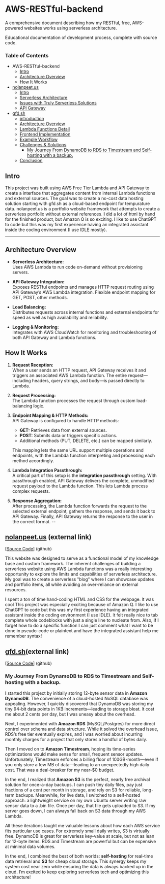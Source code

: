 # AWS-RESTful-backend

A comprehensive document describing how my RESTful, free, AWS-powered websites works using serverless architecture.  

Educational documentation of development process, complete with source code.

### Table of Contents
- AWS-RESTful-backend
  - [Intro](#intro)
  - [Architecture Overview](#architecture-overview)
  - [How It Works](#how-it-works)
- [nolanpeet.us](#nolanpeetus-external-link)
  - [Intro](https://github.com/NolieRavioli/AWS-RESTful-backend/tree/main/website-nolanpeet_us#intro)
  - [Serverless Architecture](https://github.com/NolieRavioli/AWS-RESTful-backend/tree/main/website-nolanpeet_us#serverless-architecture)
  - [Issues with Truly Serverless Solutions](https://github.com/NolieRavioli/AWS-RESTful-backend/tree/main/website-nolanpeet_us#issues-with-truly-serverless-solutions)
  - [API Gateway](https://github.com/NolieRavioli/AWS-RESTful-backend/tree/main/website-nolanpeet_us#issues-with-truly-serverless-solutions)
- [gfd.sh](#gfdsh-external-link)
  - [introduction](https://github.com/NolieRavioli/AWS-RESTful-backend/tree/main/gfd.sh#introduction)
  - [Architecture Overview](https://github.com/NolieRavioli/AWS-RESTful-backend/tree/main/gfd.sh#architecture-overview)
  - [Lambda Functions Detail](https://github.com/NolieRavioli/AWS-RESTful-backend/tree/main/gfd.sh#lambda-functions-detail)
  - [Frontend Implementation](https://github.com/NolieRavioli/AWS-RESTful-backend/tree/main/gfd.sh#frontend-implementation)
  - [Example Workflow](https://github.com/NolieRavioli/AWS-RESTful-backend/tree/main/gfd.sh#example-workflow)
  - [Challenges & Solutions](https://github.com/NolieRavioli/AWS-RESTful-backend/tree/main/gfd.sh#challenges--solutions)
    - [My Journey From DynamoDB to RDS to Timestream and Self-hosting with a backup.](https://github.com/NolieRavioli/AWS-RESTful-backend/tree/main/gfd.sh#my-journey-from-dynamodb-to-rds-to-timestream-and-self-hosting-with-a-backup)
  - [Conclusion](https://github.com/NolieRavioli/AWS-RESTful-backend/tree/main/gfd.sh#my-journey-from-dynamodb-to-rds-to-timestream-and-self-hosting-with-a-backup)

## Intro

This project was built using AWS Free Tier Lambda and API Gateway to create a interface that aggregates content from internal Lambda functions and external sources. The goal was to create a no-cost data hosting solution starting with gfd.sh as a cloud-based endpoint for tempurature data. nolanpeet.us is a portfolio website framework that attempts to create a serverless portfolio without external references. I did a lot of html by hand for the finished product, but Amazon Q is so exciting. I like to use ChatGPT to code but this was my first experience having an integrated assistant inside the coding environment (I use IDLE mostly).

---
## Architecture Overview

- **Serverless Architecture:**  
  Uses AWS Lambda to run code on-demand without provisioning servers.

- **API Gateway Integration:**  
  Exposes RESTful endpoints and manages HTTP request routing using API Gateway’s AWS Lambda integration. Flexible endpoint mapping for GET, POST, other methods.

- **Load Balancing:**  
  Distributes requests across internal functions and external endpoints for speed as well as high availability and reliability.

- **Logging & Monitoring:**  
  Integrates with AWS CloudWatch for monitoring and troubleshooting of both API Gateway and Lambda functions.

## How It Works

1. **Request Reception:**  
   When a user sends an HTTP request, API Gateway receives it and triggers an associated AWS Lambda function. The entire request—including headers, query strings, and body—is passed directly to Lambda.

2. **Request Processing:**  
   The Lambda function processes the request through custom load-balancing logic.

3. **Endpoint Mapping & HTTP Methods:**  
   API Gateway is configured to handle HTTP methods:
   - **GET:** Retrieves data from external sources.
   - **POST:** Submits data or triggers specific actions.
   - Additional methods (PUT, DELETE, etc.) can be mapped similarly.
   
   This mapping lets the same URL support multiple operations and endpoints, with the Lambda function interpreting and processing each method accordingly.

4. **Lambda Integration Passthrough:**  
   A critical part of this setup is the **integration passthrough** setting. With passthrough enabled, API Gateway delivers the complete, unmodified request payload to the Lambda function. This lets Lambda process complex requests.

5. **Response Aggregation:**  
   After processing, the Lambda function forwards the request to the selected external endpoint, gathers the response, and sends it back to API Gateway. Finally, API Gateway returns the response to the user in the correct format.
--
## [nolanpeet.us](https://nolanpeet.us) (external link)  
[[Source Code](https://github.com/NolieRavioli/AWS-RESTful-backend/tree/main/website-nolanpeet_us)] (github)

This website was designed to serve as a functional model of my knowledge base and custom framework. The inherent challenges of building a serverless website using AWS Lambda functions was a really interesting
opportunity to explore the limits and capabilities of serverless architecture. My goal was to create a serverless "blog" where I can showcase updates and portfolio items, all while avoiding an over-reliance on external resources.

I spent a ton of time hand-coding HTML and CSS for the webpage. It was cool  This project was especially exciting because of Amazon Q. I like to use ChatGPT to code but this was my first experience having an integrated assistant 
inside the coding environment (I use IDLE). It felt really nice to tab complete whole codeblocks with just a single line to nucleate from. Also, if I forget how to do a specific function I can just comment what I want to be done in
pseudo-code or plaintext and have the integrated assistant help me remember syntax!

## [gfd.sh](https://gfd.sh/)(external link)
[[Source Code](https://github.com/NolieRavioli/AWS-RESTful-backend/tree/main/gfd.sh)] (github)

### My Journey From DynamoDB to RDS to Timestream and Self-hosting with a backup.

I started this project by initially storing 12-byte sensor data in **Amazon DynamoDB**. The convenience of a cloud-hosted NoSQL database was appealing. However, I quickly discovered that DynamoDB was storing my tiny 94-bit data points in 1KB increments—leading to storage bloat. It cost me about 2 cents per day, but I was uneasy about the overhead. 

Next, I experimented with **Amazon RDS** (MySQL/Postgres) for more direct control over schema and data structure. While it solved the overhead issue, RDS’s free tier eventually expires, and I was worried about incurring monthly charges for a project that only stores a handful of bytes daily.

Then I moved on to **Amazon Timestream**, hoping its time-series optimizations would make sense for small, frequent sensor updates. Unfortunately, Timestream enforces a billing floor of 100GB-month—even if you only store a few MB of data—leading to an unexpectedly high daily cost. That was a deal-breaker for my near-$0 budget.

In the end, I realized that **Amazon S3** is the perfect, nearly free archival solution for once-a-day backups. I can push tiny daily files, pay just fractions of a cent per month in storage, and rely on S3 for reliable, long-term backups. Meanwhile, for live data, I switched to a self-hosted approach: a lightweight service on my own Ubuntu server writing raw sensor data to a .bin file. Once per day, that file gets uploaded to S3. If my server goes down, I can always fall back on S3 data through my AWS Lambda.

All these iterations taught me valuable lessons about how each AWS service fits particular use cases. For extremely small daily writes, S3 is virtually free. DynamoDB is great for serverless key-value at scale, but not as lean for 12-byte items. RDS and Timestream are powerful but can be expensive at minimal data volumes.

In the end, I combined the best of both worlds: **self-hosting** for real-time data retrieval and **S3** for cheap cloud storage. This synergy keeps my system cost near zero while ensuring the data is always backed up in the cloud. I’m excited to keep exploring serverless tech and optimizing this architecture!
